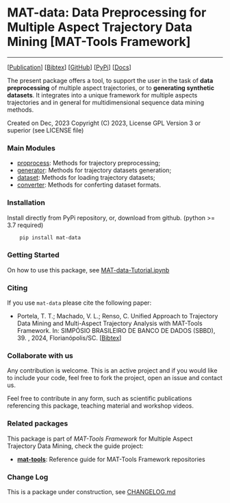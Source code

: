 # MAT-data: Data Preprocessing for Multiple Aspect Trajectory Data Mining \[MAT-Tools Framework\]
---

\[[Publication](#)\] \[[Bibtex](https://github.com/mat-analysis/mat-tools/blob/main/references/mat-tools.bib)\] \[[GitHub](https://github.com/mat-analysis/mat-data)\] \[[PyPi](https://pypi.org/project/mat-data/)\] \[[Docs](https://mat-analysis.github.io/mat-tools/)\]



The present package offers a tool, to support the user in the task of **data preprocessing** of multiple aspect trajectories, or to **generating synthetic datasets**. It integrates into a unique framework for multiple aspects trajectories and in general for multidimensional sequence data mining methods.

Created on Dec, 2023
Copyright (C) 2023, License GPL Version 3 or superior (see LICENSE file)

### Main Modules

- [proprocess](/proprocess.py): Methods for trajectory preprocessing;
- [generator](/generator.py): Methods for trajectory datasets generation;
- [dataset](/dataset.py): Methods for loading trajectory datasets;
- [converter](/converter.py): Methods for conferting dataset formats.


### Installation

Install directly from PyPi repository, or, download from github. (python >= 3.7 required)

```bash
    pip install mat-data
```

### Getting Started

On how to use this package, see [MAT-data-Tutorial.ipynb](https://github.com/ttportela/mat-data/blob/main/MAT-data-Tutorial.ipynb)

### Citing

If you use `mat-data` please cite the following paper:

 - Portela, T. T.; Machado, V. L.; Renso, C. Unified Approach to Trajectory Data Mining and Multi-Aspect Trajectory Analysis with MAT-Tools Framework. In: SIMPÓSIO BRASILEIRO DE BANCO DE DADOS (SBBD), 39. , 2024, Florianópolis/SC. \[[Bibtex](https://github.com/mat-analysis/mat-tools/blob/main/references/mat-tools.bib)\]

### Collaborate with us

Any contribution is welcome. This is an active project and if you would like to include your code, feel free to fork the project, open an issue and contact us.

Feel free to contribute in any form, such as scientific publications referencing this package, teaching material and workshop videos.

### Related packages

This package is part of _MAT-Tools Framework_ for Multiple Aspect Trajectory Data Mining, check the guide project:

- **[mat-tools](https://github.com/mat-analysis/mat-tools)**: Reference guide for MAT-Tools Framework repositories

### Change Log

This is a package under construction, see [CHANGELOG.md](https://github.com/mat-analysis/mat-data/blob/main/CHANGELOG.md)

